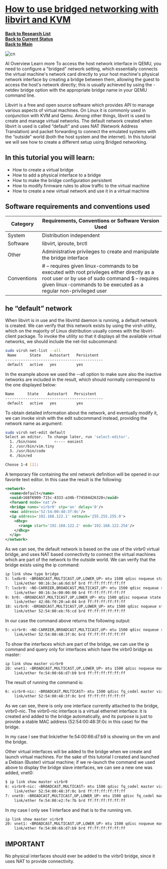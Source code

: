 # **[How to use bridged networking with libvirt and KVM](https://linuxconfig.org/how-to-use-bridged-networking-with-libvirt-and-kvm)**

**[Back to Research List](../../../../../research/research_list.md)**\
**[Back to Current Status](../../../../../development/status/weekly/current_status.md)**\
**[Back to Main](../../../../../README.md)**

![cn](https://linuxconfig.org/wp-content/uploads/2021/03/00-how_to_use_bridged_networking_with_libvirt_and_kvm.avif)

AI Overview
Learn more
To access the host network interface in QEMU, you need to configure a "bridged" network setting, which essentially connects the virtual machine's network card directly to your host machine's physical network interface by creating a bridge between them, allowing the guest to access the host's network directly; this is usually achieved by using the -netdev bridge option with the appropriate bridge name in your QEMU command line. 

Libvirt is a free and open source software which provides API to manage various aspects of virtual machines. On Linux it is commonly used in conjunction with KVM and Qemu. Among other things, libvirt is used to create and manage virtual networks. The default network created when libvirt is used is called “default” and uses NAT (Network Address Translation) and packet forwarding to connect the emulated systems with the “outside” world (both the host system and the internet). In this tutorial we will see how to create a different setup using Bridged networking.

## In this tutorial you will learn:

- How to create a virtual bridge
- How to add a physical interface to a bridge
- How to make the bridge configuration persistent
- How to modify firmware rules to allow traffic to the virtual machine
- How to create a new virtual network and use it in a virtual machine

## Software requirements and conventions used

| Category    | Requirements, Conventions or Software Version Used                                                                                                                                                               |
|-------------|------------------------------------------------------------------------------------------------------------------------------------------------------------------------------------------------------------------|
| System      | Distribution independent                                                                                                                                                                                         |
| Software    | libvirt, iproute, brctl                                                                                                                                                                                          |
| Other       | Administrative privileges to create and manipulate the bridge interface                                                                                                                                          |
| Conventions | # – requires given linux-commands to be executed with root privileges either directly as a root user or by use of sudo command $ – requires given linux-commands to be executed as a regular non-privileged user |

## he “default” network
When libvirt is in use and the libvirtd daemon is running, a default network is created. We can verify that this network exists by using the virsh utility, which on the majority of Linux distribution usually comes with the libvirt-client package. To invoke the utility so that it displays all the available virtual networks, we should include the net-list subcommand:

```bash
sudo virsh net-list --all
 Name      State    Autostart   Persistent
--------------------------------------------
 default   active   yes         yes

```

In the example above we used the --all option to make sure also the inactive networks are included in the result, which should normally correspond to the one displayed below:

```bash
Name      State    Autostart   Persistent
--------------------------------------------
 default   active   yes         yes
```

To obtain detailed information about the network, and eventually modify it, we can invoke virsh with the edit subcommand instead, providing the network name as argument:

```bash
sudo virsh net-edit default
Select an editor.  To change later, run 'select-editor'.
  1. /bin/nano        <---- easiest
  2. /usr/bin/vim.tiny
  3. /usr/bin/code
  4. /bin/ed

Choose 1-4 [1]: 
```

A temporary file containing the xml network definition will be opened in our favorite text editor. In this case the result is the following:

```xml
<network>
  <name>default</name>
  <uuid>168f6909-715c-4333-a34b-f74584d26328</uuid>
  <forward mode='nat'/>
  <bridge name='virbr0' stp='on' delay='0'/>
  <mac address='52:54:00:48:3f:0c'/>
  <ip address='192.168.122.1' netmask='255.255.255.0'>
    <dhcp>
      <range start='192.168.122.2' end='192.168.122.254'/>
    </dhcp>
  </ip>
</network>
```

As we can see, the default network is based on the use of the virbr0 virtual bridge, and uses NAT based connectivity to connect the virtual machines which are part of the network to the outside world. We can verify that the bridge exists using the ip command:

```bash
ip link show type bridge
5: lxdbr0: <BROADCAST,MULTICAST,UP,LOWER_UP> mtu 1500 qdisc noqueue state UP mode DEFAULT group default qlen 1000
    link/ether 00:16:3e:a6:6d:bf brd ff:ff:ff:ff:ff:ff
7: lxcbr0: <NO-CARRIER,BROADCAST,MULTICAST,UP> mtu 1500 qdisc noqueue state DOWN mode DEFAULT group default qlen 1000
    link/ether 00:16:3e:00:00:00 brd ff:ff:ff:ff:ff:ff
9: br0: <BROADCAST,MULTICAST,UP,LOWER_UP> mtu 1500 qdisc noqueue state UP mode DEFAULT group default qlen 1000
    link/ether 42:86:f0:20:a4:84 brd ff:ff:ff:ff:ff:ff
18: virbr0: <BROADCAST,MULTICAST,UP,LOWER_UP> mtu 1500 qdisc noqueue state UP mode DEFAULT group default qlen 1000
    link/ether 52:54:00:eb:f6:cd brd ff:ff:ff:ff:ff:ff
```

In our case the command above returns the following output:

```bash
5: virbr0: <NO-CARRIER,BROADCAST,MULTICAST,UP> mtu 1500 qdisc noqueue state DOWN mode DEFAULT group default qlen 1000
    link/ether 52:54:00:48:3f:0c brd ff:ff:ff:ff:ff:ff
```

To show the interfaces which are part of the bridge, we can use the ip command and query only for interfaces which have the virbr0 bridge as master:

```bash
ip link show master virbr0
20: vnet1: <BROADCAST,MULTICAST,UP,LOWER_UP> mtu 1500 qdisc noqueue master virbr0 state UNKNOWN mode DEFAULT group default qlen 1000
    link/ether fe:54:00:66:d7:b9 brd ff:ff:ff:ff:ff:ff
```

The result of running the command is:

```bash
6: virbr0-nic: <BROADCAST,MULTICAST> mtu 1500 qdisc fq_codel master virbr0 state DOWN mode DEFAULT group default qlen 1000
    link/ether 52:54:00:48:3f:0c brd ff:ff:ff:ff:ff:ff
```

As we can see, there is only one interface currently attached to the bridge, virbr0-nic. The virbr0-nic interface is a virtual ethernet interface: it is created and added to the bridge automatically, and its purpose is just to provide a stable MAC address (52:54:00:48:3f:0c in this case) for the bridge.

In my case I see that link/ether fe:54:00:66:d7:b9 is showing on the vm and the bridge.

Other virtual interfaces will be added to the bridge when we create and launch virtual machines. For the sake of this tutorial I created and launched a Debian (Buster) virtual machine; if we re-launch the command we used above to display the bridge slave interfaces, we can see a new one was added, vnet0:

```bash
$ ip link show master virbr0
6: virbr0-nic: <BROADCAST,MULTICAST> mtu 1500 qdisc fq_codel master virbr0 state DOWN mode DEFAULT group default qlen 1000
    link/ether 52:54:00:48:3f:0c brd ff:ff:ff:ff:ff:ff
7: vnet0: <BROADCAST,MULTICAST,UP,LOWER_UP> mtu 1500 qdisc fq_codel master virbr0 state UNKNOWN mode DEFAULT group default qlen 1000
    link/ether fe:54:00:e2:fe:7b brd ff:ff:ff:ff:ff:ff
```

In my case I only see 1 interface and that is to the running vm.

```bash
ip link show master virbr0
20: vnet1: <BROADCAST,MULTICAST,UP,LOWER_UP> mtu 1500 qdisc noqueue master virbr0 state UNKNOWN mode DEFAULT group default qlen 1000
    link/ether fe:54:00:66:d7:b9 brd ff:ff:ff:ff:ff:ff
```

## IMPORTANT

No physical interfaces should ever be added to the virbr0 bridge, since it uses NAT to provide connectivity.

